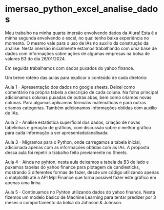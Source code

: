 # imersao_python_excel_analise_dados
Meu trabalho na minha quarta imersão envolvendo dados da Alura! Esta é a minha segunda envolvendo o excel, no qual tenho baixa experiência no momento. O mesmo vale para o uso de IAs no auxílio da construção da análise. Nesta imersão inicialmente estamos trabalhando com uma base de dados com informações sobre ações de algumas empresas na bolsa de valores B3 do dia 26/01/2024.


Em seguida trabalhamos com dados puxados do yahoo finance.


Um breve roteiro das aulas para explicar o conteúdo de cada diretório:

Aula 1 - Apresentação dos dados no google sheets. Deixei como comentário na própria tabela a descrição de cada coluna. Na folha principal adicionamos colunas puxadas de outras abas, bem como criamos novas colunas. Para algumas aplicamos fórmulas matemáticas e para outras criamos categorias. Também adicionamos informações obtidas com auxílio de IAs.

Aula 2 - Análise estatística superficial dos dados, criação de novas tabelinhas e geração de gráficos, com discussão sobre o melhor gráfico para cada informação a ser apresentada/analisada.

Aula 3 - Migramos para o Python, onde carregamos a tabela inicial, adicionada apenas com as informações obtidas com as IAs. A proposta dessa aula foi repetir o trabalho feito previamente no Sheets.

Aula 4 - Ainda no pyhton, nesta aula deixamos a tabela da B3 de lado e puxamos tabelas do yahoo finance para plotagem de candlesticks, mostrando 3 diferentes formas de fazer, desde um código utilizando apenas o matplotlib até a API Mpl Finance que torna possível fazer este gráfico em apenas uma linha.

Aula 5 - Continuamos no Pyhton utilizando dados do yahoo finance. Nesta fizemos um modelo básico de Machine Learning para tentar predizer por 3 meses o comportamento da bolsa da Johnson & Johnson.

